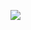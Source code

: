 
[![](https://discord.c99.nl/widget/theme-1/932678185970192404.png)](https://discord.com/users/932678185970192404)